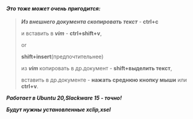 #### _Это тоже может очень пригодится:_

> **_Из внешнего документа скопировать текст_** - **ctrl+c**
> 
> и вставить в **_vim_** - **ctrl+shift+v**,
> 
> or 
>
> **shift+insert**(предпочтительнее)
> 
> из **_vim_** копировать в др.документ - **shift+выделить текст**,
> 
> вставить в др.документе - **нажать среднюю кнопку мыши** или **ctrl+v**.

**_Работает в Ubuntu 20,Slackware 15 - точно!_**

**_Будут нужны установленные xclip,xsel_**
